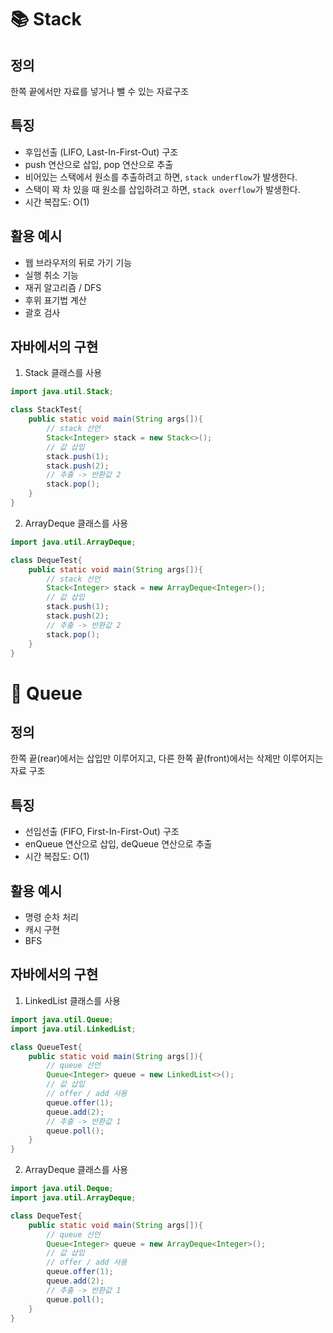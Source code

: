# :books: Stack
## 정의
한쪽 끝에서만 자료를 넣거나 뺄 수 있는 자료구조
## 특징
- 후입선출 (LIFO, Last-In-First-Out) 구조
- push 연산으로 삽입, pop 연산으로 추출
- 비어있는 스택에서 원소를 추출하려고 하면, `stack underflow`가 발생한다.
- 스택이 꽉 차 있을 때 원소를 삽입하려고 하면, `stack overflow`가 발생한다.
- 시간 복잡도: O(1)
## 활용 예시
- 웹 브라우저의 뒤로 가기 기능
- 실행 취소 기능
- 재귀 알고리즘 / DFS
- 후위 표기법 계산
- 괄호 검사
## 자바에서의 구현
1. Stack 클래스를 사용
```java
import java.util.Stack;

class StackTest{
    public static void main(String args[]){
        // stack 선언
        Stack<Integer> stack = new Stack<>();
        // 값 삽입
        stack.push(1);
        stack.push(2);
        // 추출 -> 반환값 2
        stack.pop();
    }
}
```
2. ArrayDeque 클래스를 사용
```java
import java.util.ArrayDeque;

class DequeTest{
    public static void main(String args[]){
        // stack 선언
        Stack<Integer> stack = new ArrayDeque<Integer>();
        // 값 삽입
        stack.push(1);
        stack.push(2);
        // 추출 -> 반환값 2
        stack.pop();
    }
}
```

# :monorail: Queue
## 정의
한쪽 끝(rear)에서는 삽입만 이루어지고, 다른 한쪽 끝(front)에서는 삭제만 이루어지는 자료 구조
## 특징
- 선입선출 (FIFO, First-In-First-Out) 구조
- enQueue 연산으로 삽입, deQueue 연산으로 추출
- 시간 복잡도: O(1)
## 활용 예시
- 명령 순차 처리
- 캐시 구현
- BFS
## 자바에서의 구현
1. LinkedList 클래스를 사용
```java
import java.util.Queue;
import java.util.LinkedList;

class QueueTest{
    public static void main(String args[]){
        // queue 선언
        Queue<Integer> queue = new LinkedList<>();
        // 값 삽입
        // offer / add 사용
        queue.offer(1);
        queue.add(2);
        // 추출 -> 반환값 1
        queue.poll();
    }
}
```
2. ArrayDeque 클래스를 사용
```java
import java.util.Deque;
import java.util.ArrayDeque;

class DequeTest{
    public static void main(String args[]){
        // queue 선언
        Queue<Integer> queue = new ArrayDeque<Integer>();
        // 값 삽입
        // offer / add 사용
        queue.offer(1);
        queue.add(2);
        // 추출 -> 반환값 1
        queue.poll();
    }
}
```


